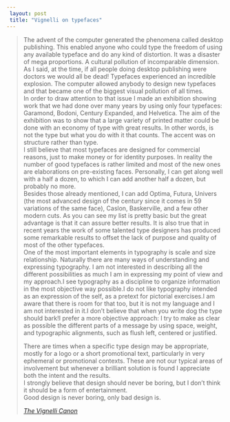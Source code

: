 ```yaml
---
 layout: post
 title: "Vignelli on typefaces"
---
```


<blockquote>
<p>The advent of the computer generated the phenomena called desktop publishing. This enabled anyone who could type the freedom of using any available typeface and do any kind of distortion. It was a disaster of mega proportions. A cultural pollution of incomparable dimension. As I said, at the time, if all people doing desktop publishing were doctors we would all be dead! Typefaces experienced an incredible explosion. The computer allowed anybody to design new typefaces and that became one of the biggest visual pollution of all times.<br />In order to draw attention to that issue I made an exhibition showing work that we had done over many years by using only four typefaces: Garamond, Bodoni, Century Expanded, and Helvetica. The aim of the exhibition was to show that a large variety of printed matter could be done with an economy of type with great results. In other words, is not the type but what you do with it that counts. The accent was on structure rather than type.<br />I still believe that most typefaces are designed for commercial reasons, just to make money or for identity purposes. In reality the number of good typefaces is rather limited and most of the new ones are elaborations on pre-existing faces. Personally, I can get along well with a half  a dozen, to which I can add another half a dozen,  but probably no more.<br />Besides those already mentioned, I can add Optima, Futura, Univers (the most advanced design of the century since it comes in 59 variations of the same face), Caslon, Baskerville, and a few other modern cuts. As you can see my list is pretty basic but the great advantage is that it can assure better results. It is also true that in recent years the work of some talented type designers has produced some remarkable results to offset the lack of purpose and quality of most of the other typefaces.<br />One of the most important elements in typography is scale and size relationship. Naturally there are many ways of understanding and expressing typography. I am not interested in describing all the different possibilities as much I am in expressing my point of view and my approach.I see typography as a discipline to organize information in the most objective way possible.I do not like typography intended as an expression of the self, as a pretext for pictorial exercises.I am aware that there is room for that too, but it is not my language and I am not interested in it.I don’t believe that when you write dog the type should bark!I prefer a more objective approach: I try to make as clear as possible the different parts of a message by using space, weight, and typographic alignments, such as flush left, centered or justified.<br /></p>
<p>There are times when a specific type design may be appropriate, mostly for a logo or a short promotional text, particularly in very ephemeral or promotional contexts. These are not our typical areas of involvement but whenever a brilliant solution is found I appreciate both the intent and the results.<br />I strongly believe that design should never be boring, but I don’t think it should be a form of entertainment.<br />Good design is never boring, only bad design is.</p><cite><a href="http://www.vignelli.com/canon.pdf">The Vignelli Canon</a></cite></blockquote>
